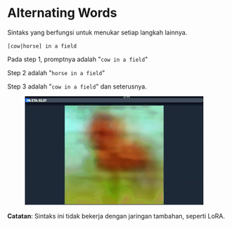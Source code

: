# Alternating Words

Sintaks yang berfungsi untuk menukar setiap langkah lainnya.

```
[cow|horse] in a field
```

Pada step 1, promptnya adalah "`cow in a field`"&#x20;

Step 2 adalah "`horse in a field`"&#x20;

Step 3 adalah "`cow in a field`" dan seterusnya.

<figure><img src="../../.gitbook/assets/197556926-49ceb72b-daf3-4208-86f3-c2e7e9cd775a.gif" alt=""><figcaption></figcaption></figure>

**Catatan**: Sintaks ini tidak bekerja dengan jaringan tambahan, seperti LoRA.
